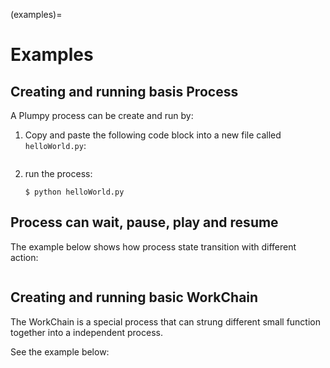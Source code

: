 (examples)=

# Examples

## Creating and running basis Process

A Plumpy process can be create and run by:

1. Copy and paste the following code block into a new file called ``helloWorld.py``:

   ```{literalinclude} ../../../examples/process_helloworld.py
   ```

2. run the process:

   ```console
   $ python helloWorld.py
   ```

## Process can wait, pause, play and resume

The example below shows how process state transition with different action:

```{literalinclude} ../../../examples/process_wait_and_resume.py
```

<!-- ## Remote controlled process

process start.

script to kill that process -->

## Creating and running basic WorkChain

The WorkChain is a special process that can strung different small function
together into a independent process.

See the example below:

```{literalinclude} ../../../examples/workchain_simple.py
```
